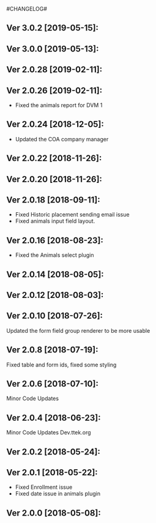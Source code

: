 #CHANGELOG#

Ver 3.0.2 [2019-05-15]:
-------------------------------


Ver 3.0.0 [2019-05-13]:
-------------------------------


Ver 2.0.28 [2019-02-11]:
-------------------------------


Ver 2.0.26 [2019-02-11]:
-------------------------------
  - Fixed the animals report for DVM 1


Ver 2.0.24 [2018-12-05]:
-------------------------------
  - Updated the COA company manager


Ver 2.0.22 [2018-11-26]:
-------------------------------


Ver 2.0.20 [2018-11-26]:
-------------------------------


Ver 2.0.18 [2018-09-11]:
-------------------------------
  - Fixed Historic placement sending email issue
  - Fixed animals input field layout.


Ver 2.0.16 [2018-08-23]:
-------------------------------
  - Fixed the Animals select plugin


Ver 2.0.14 [2018-08-05]:
-------------------------------


Ver 2.0.12 [2018-08-03]:
-------------------------------


Ver 2.0.10 [2018-07-26]:
-------------------------------
Updated the form field group renderer to be more usable


Ver 2.0.8 [2018-07-19]:
-------------------------------
Fixed table and form ids, fixed some styling


Ver 2.0.6 [2018-07-10]:
-------------------------------
Minor Code Updates


Ver 2.0.4 [2018-06-23]:
-------------------------------
Minor Code Updates
Dev.ttek.org


Ver 2.0.2 [2018-05-24]:
-------------------------------


Ver 2.0.1 [2018-05-22]:
-------------------------------
 - Fixed Enrollment issue
 - Fixed date issue in animals plugin


Ver 2.0.0 [2018-05-08]:
-------------------------------


